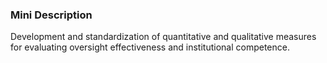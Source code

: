 ### Mini Description

Development and standardization of quantitative and qualitative measures for evaluating oversight effectiveness and institutional competence.
